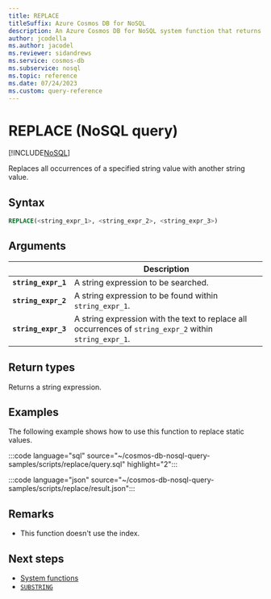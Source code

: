 ```yaml
---
title: REPLACE
titleSuffix: Azure Cosmos DB for NoSQL
description: An Azure Cosmos DB for NoSQL system function that returns a string with all occurrences of a specified string replaced.
author: jcodella
ms.author: jacodel
ms.reviewer: sidandrews
ms.service: cosmos-db
ms.subservice: nosql
ms.topic: reference
ms.date: 07/24/2023
ms.custom: query-reference
---
```


# REPLACE (NoSQL query)

[!INCLUDE[NoSQL](../../includes/appliesto-nosql.md)]

Replaces all occurrences of a specified string value with another string value.  

## Syntax

```sql
REPLACE(<string_expr_1>, <string_expr_2>, <string_expr_3>)  
```

## Arguments

| | Description |
| --- | --- |
| **`string_expr_1`** | A string expression to be searched. |
| **`string_expr_2`** | A string expression to be found within `string_expr_1`. |
| **`string_expr_3`** | A string expression with the text to replace all occurrences of `string_expr_2` within `string_expr_1`. |

## Return types

Returns a string expression.  

## Examples

The following example shows how to use this function to replace static values.

:::code language="sql" source="~/cosmos-db-nosql-query-samples/scripts/replace/query.sql" highlight="2":::

:::code language="json" source="~/cosmos-db-nosql-query-samples/scripts/replace/result.json":::

## Remarks

- This function doesn't use the index.

## Next steps

- [System functions](system-functions.yml)
- [`SUBSTRING`](substring.md)
